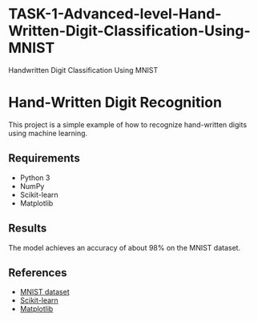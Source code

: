 # TASK-1-Advanced-level-Hand-Written-Digit-Classification-Using-MNIST
Handwritten Digit Classification Using MNIST
# Hand-Written Digit Recognition

This project is a simple example of how to recognize hand-written digits using machine learning.

## Requirements

* Python 3
* NumPy
* Scikit-learn
* Matplotlib
  
## Results

The model achieves an accuracy of about 98% on the MNIST dataset.

## References

* [MNIST dataset](http://yann.lecun.com/exdb/mnist/)
* [Scikit-learn](https://scikit-learn.org/stable/)
* [Matplotlib](https://matplotlib.org/)
